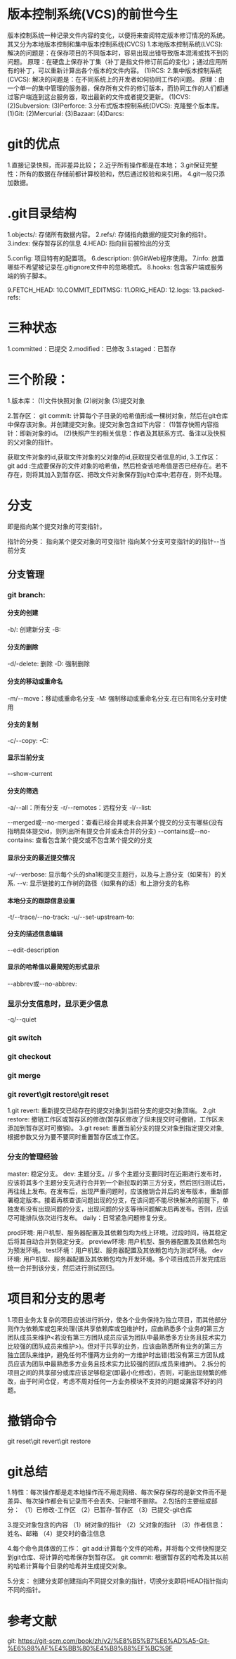 # 版本控制系统(VCS)的前世今生
版本控制系统一种记录文件内容的变化，以便将来查阅特定版本修订情况的系统。其又分为本地版本控制和集中版本控制系统(CVCS)
1.本地版本控制系统(LVCS): 
  解决的问题是：在保存项目的不同版本时，容易出现出错导致版本混淆或找不到的问题。
  原理：在硬盘上保存补丁集（补丁是指文件修订前后的变化）；通过应用所有的补丁，可以重新计算出各个版本的文件内容。
  (1)RCS:
2.集中版本控制系统(CVCS): 
  解决的问题是：在不同系统上的开发者如何协同工作的问题。
  原理：由一个单一的集中管理的服务器，保存所有文件的修订版本，而协同工作的人们都通过客户端连到这台服务器，取出最新的文件或者提交更新。
  (1)CVS:
  (2)Subversion: 
  (3)Perforce: 
3.分布式版本控制系统(DVCS): 克隆整个版本库。
  (1)Git:
  (2)Mercurial:
  (3)Bazaar:
  (4)Darcs:
# git的优点
1.直接记录快照，而非差异比较；
2.近乎所有操作都是在本地；
3.git保证完整性：所有的数据在存储前都计算校验和，然后通过校验和来引用。
4.git一般只添加数据。

# .git目录结构
1.objects/: 存储所有数据内容。
2.refs/: 存储指向数据的提交对象的指针。
3.index: 保存暂存区的信息
4.HEAD: 指向目前被检出的分支

5.config: 项目特有的配置项。
6.description: 供GitWeb程序使用。
7.info: 放置哪些不希望被记录在.gitignore文件中的忽略模式。
8.hooks: 包含客户端或服务端的钩子脚本。

9.FETCH_HEAD:
10.COMMIT_EDITMSG:
11.ORIG_HEAD:
12.logs:
13.packed-refs:
# 三种状态
1.committed：已提交
2.modified：已修改
3.staged：已暂存

# 三个阶段：
1.版本库：
  (1)文件快照对象
  (2)树对象
  (3)提交对象

2.暂存区：
  git commit: 
    计算每个子目录的哈希值形成一棵树对象，然后在git仓库中保存该对象。并创建提交对象。提交对象包含如下内容：
    (1)暂存快照内容指针：即新对象的id。
    (2)快照产生的相关信息：作者及其联系方式、备注以及快照的父对象的指针。

  获取文件对象的id,获取文件对象的父对象的id,获取提交者信息的id,
3.工作区：
  git add :生成要保存的文件对象的哈希值，然后检查该哈希值是否已经存在。若不存在，则将其加入到暂存区、把改文件对象保存到git仓库中;若存在，则不处理。
# 分支
即是指向某个提交对象的可变指针。

指针的分类：
指向某个提交对象的可变指针
指向某个分支可变指针的的指针--当前分支
## 分支管理
### git branch:
#### 分支的创建
-b/: 创建新分支
-B:

#### 分支的删除
-d/-delete: 删除
-D: 强制删除

#### 分支的移动或重命名
-m/--move：移动或重命名分支
-M: 强制移动或重命名分支.在已有同名分支时使用

#### 分支的复制
-c/--copy:
-C:

#### 显示当前分支
--show-current
#### 分支的筛选
-a/--all：所有分支
-r/--remotes：远程分支
-l/--list: 

--merged或--no-merged：查看已经合并或未合并某个提交的分支有哪些(没有指明具体提交id，则列出所有提交合并或未合并的分支)
--contains或--no-contains: 查看包含某个提交或不包含某个提交的分支
#### 显示分支的最近提交情况
-v/--verbose: 显示每个头的sha1和提交主题行，以及与上游分支（如果有）的关系.
--v: 显示链接的工作树的路径（如果有的话）和上游分支的名称
#### 本地分支的跟踪信息设置
-t/--trace/--no-track:
-u/--set-upstream-to:
####  分支的描述信息编辑
--edit-description

#### 显示的哈希值以最简短的形式显示
--abbrev或--no-abbrev: 

### 显示分支信息时，显示更少信息
-q/--quiet

### git switch
### git checkout 
### git merge
### git revert\git restore\git reset
1.git revert: 重新提交已经存在的提交对象到当前分支的提交对象顶端。
2.git restore: 撤销工作区或暂存区的修改(暂存区修改了但未提交时可撤销，工作区未添加到暂存区时可撤销)。
3.git reset: 重置当前分支的提交对象到指定提交对象,根据参数又分为要不要同时重置暂存区或工作区。






### 分支的管理经验
master: 稳定分支。
dev: 主题分支。// 多个主题分支要同时在近期进行发布时，应该将其多个主题分支先进行合并到一个新拉取的第三方分支，然后回归测试后，再往线上发布。在发布后，出现严重问题时，应该撤销合并后的发布版本，重新部署稳定版本。接着再核查该问题出现的分支，在该问题不能尽快解决的前提下，单独发布没有出现问题的分支，出现问题的分支等待问题解决后再发布。否则，应该尽可能排队依次进行发布。
daily：日常紧急问题修复分支。

prod环境: 用户机型、服务器配置及其依赖包均为线上环境。过段时间，待其稳定后将其自动合并到稳定分支。
preview环境: 用户机型、服务器配置及其依赖包均为预发环境。
test环境：用户机型、服务器配置及其依赖包均为测试环境。
dev环境: 用户机型、服务器配置及其依赖包均为开发环境。多个项目成员开发完成后统一合并到该分支，然后进行测试回归。

# 项目和分支的思考
1.项目业务太复杂的项目应该进行拆分，使各个业务保持为独立项目，而其他部分则作为依赖库或包来处理(该共享依赖库或包维护时，应由熟悉多个业务的第三方团队成员来维护<若没有第三方团队成员应该为团队中最熟悉多方业务且技术实力比较强的团队成员来维护>)。但对于共享的业务，应该由熟悉所有业务的第三方独立团队来维护，避免任何不懂两方业务的一方维护时出错(若没有第三方团队成员应该为团队中最熟悉多方业务且技术实力比较强的团队成员来维护)。
2.拆分的项目之间的共享部分或库应该足够稳定(即最小化修改)，否则，可能出现频繁的修改，由于时间仓促，考虑不周对任何一方业务模块不支持的问题或兼容不好的问题。

# 撤销命令
git reset\git revert\git restore

# git总结
1.特性：每次操作都是走本地操作而不用走网络、每次保存保存的是新文件而不是差异、每次操作都会有记录而不会丢失、只新增不删除。
2.包括的主要组成部分：
（1）已修改-工作区
（2）已暂存-暂存区
（3）已提交-git仓库

3.提交对象包含的内容
（1）树对象的指针
（2）父对象的指针
（3）作者信息：姓名、邮箱
（4）提交时的备注信息

4.每个命令具体做的工作：
git add:计算每个文件的哈希，并将每个文件快照提交到git仓库、将计算的哈希保存到暂存区。
git commit: 根据暂存区的哈希及其以前的哈希计算每个目录的哈希并生成提交对象。

5.分支：
创建分支即创建指向不同提交对象的指针，切换分支即将HEAD指针指向不同的指针。

# 参考文献
git: https://git-scm.com/book/zh/v2/%E8%B5%B7%E6%AD%A5-Git-%E6%98%AF%E4%BB%80%E4%B9%88%EF%BC%9F




